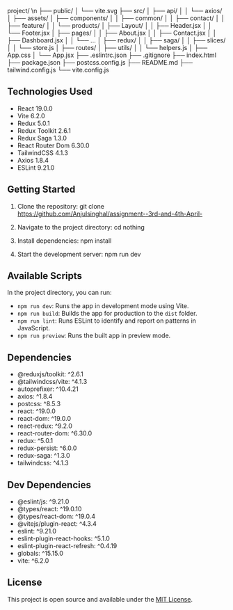 project/ \n
├── public/
│   └── vite.svg
├── src/
│   ├── api/
│   │   └── axios/
│   ├── assets/
│   ├── components/
│   │   ├── common/
│   │   ├── contact/
│   │   ├── feature/
│   │   └── products/
│   ├── Layout/
│   │   ├── Header.jsx
│   │   └── Footer.jsx
│   ├── pages/
│   │   ├── About.jsx
│   │   ├── Contact.jsx
│   │   ├── Dashboard.jsx
│   │   └── ...
│   ├── redux/
│   │   ├── saga/
│   │   ├── slices/
│   │   └── store.js
│   ├── routes/
│   ├── utils/
│   │   └── helpers.js
│   ├── App.css
│   └── App.jsx
├── .eslintrc.json
├── .gitignore
├── index.html
├── package.json
├── postcss.config.js
├── README.md
├── tailwind.config.js
└── vite.config.js

## Technologies Used

- React 19.0.0
- Vite 6.2.0
- Redux 5.0.1
- Redux Toolkit 2.6.1
- Redux Saga 1.3.0
- React Router Dom 6.30.0
- TailwindCSS 4.1.3
- Axios 1.8.4
- ESLint 9.21.0

## Getting Started

1. Clone the repository:
   git clone https://github.com/Anjulsinghal/assignment--3rd-and-4th-April-

2. Navigate to the project directory:
   cd nothing

3. Install dependencies:
   npm install

4. Start the development server:
   npm run dev
## Available Scripts

In the project directory, you can run:

- `npm run dev`: Runs the app in development mode using Vite.
- `npm run build`: Builds the app for production to the `dist` folder.
- `npm run lint`: Runs ESLint to identify and report on patterns in JavaScript.
- `npm run preview`: Runs the built app in preview mode.

## Dependencies

- @reduxjs/toolkit: ^2.6.1
- @tailwindcss/vite: ^4.1.3
- autoprefixer: ^10.4.21
- axios: ^1.8.4
- postcss: ^8.5.3
- react: ^19.0.0
- react-dom: ^19.0.0
- react-redux: ^9.2.0
- react-router-dom: ^6.30.0
- redux: ^5.0.1
- redux-persist: ^6.0.0
- redux-saga: ^1.3.0
- tailwindcss: ^4.1.3

## Dev Dependencies

- @eslint/js: ^9.21.0
- @types/react: ^19.0.10
- @types/react-dom: ^19.0.4
- @vitejs/plugin-react: ^4.3.4
- eslint: ^9.21.0
- eslint-plugin-react-hooks: ^5.1.0
- eslint-plugin-react-refresh: ^0.4.19
- globals: ^15.15.0
- vite: ^6.2.0

## License

This project is open source and available under the [MIT License](LICENSE).
